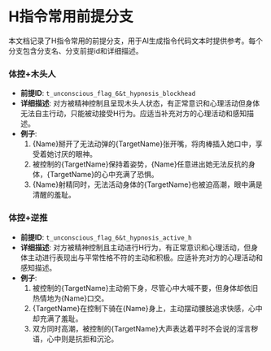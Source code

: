 # H指令常用前提分支

本文档记录了H指令常用的前提分支，用于AI生成指令代码文本时提供参考。每个分支包含分支名、分支前提id和详细描述。

### 体控+木头人
- **前提ID**: `t_unconscious_flag_6&t_hypnosis_blockhead`
- **详细描述**: 对方被精神控制且呈现木头人状态，有正常意识和心理活动但身体无法自主行动，只能被动接受H行为。应适当补充对方的心理活动和感知描述。
- **例子**:
  1. {Name}掰开了无法动弹的{TargetName}张开嘴，将肉棒插入她口中，享受着她讨厌的眼神。
  2. 被控制的{TargetName}保持着姿势，{Name}任意进出她无法反抗的身体，{TargetName}的心中充满了恐惧。
  3. {Name}射精同时，无法活动身体的{TargetName}也被迫高潮，眼中满是清醒的羞耻。

### 体控+逆推
- **前提ID**: `t_unconscious_flag_6&t_hypnosis_active_h`
- **详细描述**: 对方被精神控制且主动进行H行为，有正常意识和心理活动，但身体主动进行表现出与平常性格不符的主动和积极。应适补充对方的心理活动和感知描述。
- **例子**:
  1. 被控制的{TargetName}主动俯下身，尽管心中大喊不要，但身体却依旧热情地为{Name}口交。
  2. {TargetName}在控制下骑在{Name}身上，主动摆动腰肢追求快感，心中却充满了羞耻。
  3. 双方同时高潮，被控制的{TargetName}大声表达着平时不会说的淫言秽语，心中则是抗拒和沉沦。

